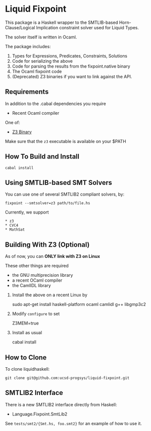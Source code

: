 Liquid Fixpoint
===============

This package is a Haskell wrapper to the SMTLIB-based 
Horn-Clause/Logical Implication constraint solver used
for Liquid Types. 

The solver itself is written in Ocaml. 

The package includes: 

1. Types for Expressions, Predicates, Constraints, Solutions
2. Code for serializing the above 
3. Code for parsing the results from the fixpoint.native binary
4. The Ocaml fixpoint code
5. (Deprecated) Z3 binaries if you want to link against the API.

Requirements
------------

In addition to the .cabal dependencies you require 

- Recent Ocaml compiler

One of:

- [Z3 Binary](http://z3.codeplex.com/)

Make sure that the `z3` executable is available on your $PATH

How To Build and Install
------------------------

    cabal install

Using SMTLIB-based SMT Solvers
------------------------------

You can use one of several SMTLIB2 compliant solvers, by:

    fixpoint --smtsolver=z3 path/to/file.hs

Currently, we support
    
    * z3
    * CVC4
    * MathSat

Building With Z3 (Optional)
---------------------------

As of now, you can **ONLY link with Z3 on Linux** 

These other things are required

- the GNU multiprecision library 
- a recent OCaml compiler
- the CamlIDL library

1. Install the above on a recent Linux by

    sudo apt-get install haskell-platform ocaml camlidl g++ libgmp3c2

2. Modify `configure` to set 

    Z3MEM=true

3. Install as usual

    cabal install

How to Clone
------------

To clone liquidhaskell:

    git clone git@github.com:ucsd-progsys/liquid-fixpoint.git

SMTLIB2 Interface
-----------------

There is a new SMTLIB2 interface directly from Haskell:

+ Language.Fixpoint.SmtLib2

See `tests/smt2/{Smt.hs, foo.smt2}` for an example of how to use it.
